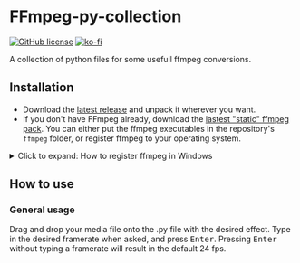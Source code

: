 # FFmpeg-py-collection

[![GitHub license](https://img.shields.io/github/license/L0Lock/ffmpeg-py-collection)](https://github.com/L0Lock/FFmpeg-py-collection/blob/master/LICENSE)  [![ko-fi](https://www.ko-fi.com/img/githubbutton_sm.svg)](https://ko-fi.com/H2H818FHX)

A collection of python files for some usefull ffmpeg conversions.


## Installation

- Download the [latest release](https://github.com/L0Lock/FFmpeg-py-collection/releases/latest) and unpack it wherever you want.
- If you don't have FFmpeg already, download the [lastest "static" ffmpeg pack](https://ffmpeg.zeranoe.com/builds/). You can either put the ffmpeg executables in the repository's `ffmpeg` folder, or register ffmpeg to your operating system.

<details>
  <summary>Click to expand: How to register ffmpeg in Windows</summary>

 - Browse in the archive up to the `bin` subfolder containing ffmpeg, ffprobe and ffplay executables. Uncompress the `bin` folder (in this example we'll use `C:\ffmpeg\bin`

- Register ffmpeg, ffprobe & ffplay to environment variables
  **Through command lines:**
  
  - Hit the windows key, write down `cmd` and press <kbd>Enter</kbd>
  
  - enter the following command, line after line:
    
    ```
    set ffmpeg=C:\ffmpeg\bin
    set ffprobe=C:\ffmpeg\bin
    set ffplay=C:\ffmpeg\bin
    ```
  
  **Through user interface:**

- do the following:
  
  ```
  My Computer
  Environment variables
  Add
  Name: ffmpeg
  Value: C:\ffmpeg\bin
  Add
  Name: ffprobe
  Value: C:\ffmpeg\bin
  Add
  Name: ffplay
  Value: C:\ffmpeg\bin
  Ok
  Ok
  ```
</details>

## How to use

### General usage

Drag and drop your media file onto the .py file with the desired effect. Type in the desired framerate when asked, and press <kbd>Enter</kbd>. Pressing <kbd>Enter</kbd> without typing a framerate will result in the default 24 fps.